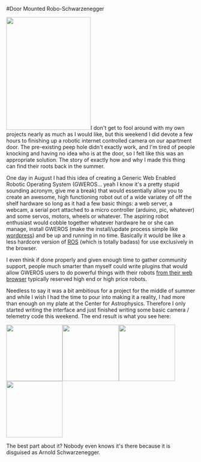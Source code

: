 #Door Mounted Robo-Schwarzenegger

<a href="http://stonelinks.org/wp-content/uploads/2010/11/downsize_4.jpg"><img class="aligncenter size-medium wp-image-861" title="downsize_4" src="http://stonelinks.org/wp-content/uploads/2010/11/downsize_4-225x300.jpg" alt="" width="225" height="300" /></a>I don't get to fool around with my own projects nearly as much as I would like, but this weekend I did devote a few hours to finishing up a robotic internet controlled camera on our apartment door. The pre-existing peep hole didn't exactly work, and I'm tired of people knocking and having no idea who is at the door, so I felt like this was an appropriate solution. The story of exactly how and why I made this thing can find their roots back in the summer.

One day in August I had this idea of creating a Generic Web Enabled Robotic Operating System (GWEROS... yeah I know it's a pretty stupid sounding acronym, give me a break) that would essentially allow you to create an awesome, high functioning robot out of a wide variatey of off the shelf hardware so long as it had a few basic things: a web server, a webcam, a serial port attached to a micro controller (arduino, pic, whatever) and some servos, motors, wheels or whatever. The aspiring robot enthusiast would cobble together whatever hardware he or she can manage, install GWEROS (make the install/update process simple like <a href="http://codex.wordpress.org/Installing_WordPress">wordpress</a>) and be up and running in no time. Basically it would be like a less hardcore version of <a href="http://www.ros.org/wiki/">ROS</a> (which is totally badass) for use exclusively in the browser.

I even think if done properly and given enough time to gather community support, people much smarter than myself could write plugins that would allow GWEROS users to do powerful things with their robots <a href="http://mjpg-streamer.svn.sourceforge.net/viewvc/mjpg-streamer/mjpg-streamer/www/javascript_motiondetection.html?revision=83&amp;view=markup&amp;pathrev=83">from their web browser</a> typically reserved high end or high price robots.

Needless to say it was a bit ambitious for a project for the middle of summer and while I wish I had the time to pour into making it a reality, I had more than enough on my plate at the Center for Astrophysics. Therefore I only started writing the interface and just finished writing some basic camera / telemetry code this weekend. The end result is what you see here:

<a href="http://stonelinks.org/wp-content/uploads/2010/11/downsize_2.jpg"><img class="alignnone size-thumbnail wp-image-859" title="downsize_2" src="http://stonelinks.org/wp-content/uploads/2010/11/downsize_2-150x150.jpg" alt="" width="150" height="150" /></a><a href="http://stonelinks.org/wp-content/uploads/2010/11/downsize.jpg"><img class="alignnone size-thumbnail wp-image-858" title="downsize" src="http://stonelinks.org/wp-content/uploads/2010/11/downsize-150x150.jpg" alt="" width="150" height="150" /></a><a href="http://stonelinks.org/wp-content/uploads/2010/11/downsize_3.jpg"><img class="alignnone size-thumbnail wp-image-860" title="downsize_3" src="http://stonelinks.org/wp-content/uploads/2010/11/downsize_3-150x150.jpg" alt="" width="150" height="150" /></a><a href="http://stonelinks.org/wp-content/uploads/2010/11/Screenshot.png"><img class="alignnone size-thumbnail wp-image-864" title="Screenshot" src="http://stonelinks.org/wp-content/uploads/2010/11/Screenshot-150x150.png" alt="" width="150" height="150" /></a>

The best part about it? Nobody even knows it's there because it is disguised as Arnold Schwarzenegger.
